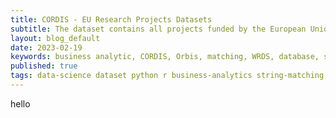 ```yaml
---
title: CORDIS - EU Research Projects Datasets
subtitle: The dataset contains all projects funded by the European Union from 1998 to 2027; I organized those datasets in this post for research purpose. 
layout: blog_default
date: 2023-02-19
keywords: business analytic, CORDIS, Orbis, matching, WRDS, database, string-matching, open-data
published: true
tags: data-science dataset python r business-analytics string-matching 
---
```


hello